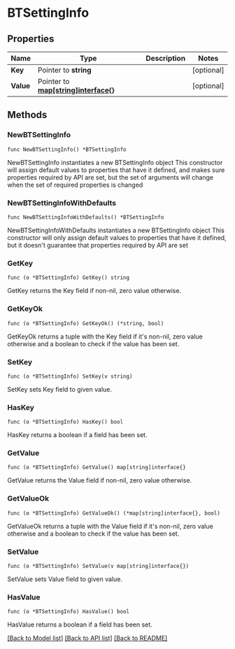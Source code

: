 # BTSettingInfo

## Properties

Name | Type | Description | Notes
------------ | ------------- | ------------- | -------------
**Key** | Pointer to **string** |  | [optional] 
**Value** | Pointer to [**map[string]interface{}**](.md) |  | [optional] 

## Methods

### NewBTSettingInfo

`func NewBTSettingInfo() *BTSettingInfo`

NewBTSettingInfo instantiates a new BTSettingInfo object
This constructor will assign default values to properties that have it defined,
and makes sure properties required by API are set, but the set of arguments
will change when the set of required properties is changed

### NewBTSettingInfoWithDefaults

`func NewBTSettingInfoWithDefaults() *BTSettingInfo`

NewBTSettingInfoWithDefaults instantiates a new BTSettingInfo object
This constructor will only assign default values to properties that have it defined,
but it doesn't guarantee that properties required by API are set

### GetKey

`func (o *BTSettingInfo) GetKey() string`

GetKey returns the Key field if non-nil, zero value otherwise.

### GetKeyOk

`func (o *BTSettingInfo) GetKeyOk() (*string, bool)`

GetKeyOk returns a tuple with the Key field if it's non-nil, zero value otherwise
and a boolean to check if the value has been set.

### SetKey

`func (o *BTSettingInfo) SetKey(v string)`

SetKey sets Key field to given value.

### HasKey

`func (o *BTSettingInfo) HasKey() bool`

HasKey returns a boolean if a field has been set.

### GetValue

`func (o *BTSettingInfo) GetValue() map[string]interface{}`

GetValue returns the Value field if non-nil, zero value otherwise.

### GetValueOk

`func (o *BTSettingInfo) GetValueOk() (*map[string]interface{}, bool)`

GetValueOk returns a tuple with the Value field if it's non-nil, zero value otherwise
and a boolean to check if the value has been set.

### SetValue

`func (o *BTSettingInfo) SetValue(v map[string]interface{})`

SetValue sets Value field to given value.

### HasValue

`func (o *BTSettingInfo) HasValue() bool`

HasValue returns a boolean if a field has been set.


[[Back to Model list]](../README.md#documentation-for-models) [[Back to API list]](../README.md#documentation-for-api-endpoints) [[Back to README]](../README.md)


